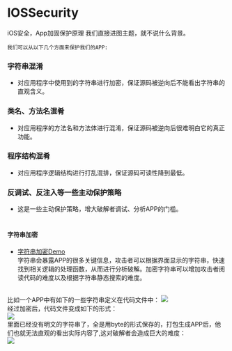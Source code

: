 # IOSSecurity
iOS安全，App加固保护原理
我们直接进图主题，就不说什么背景。

`我们可以从以下几个方面来保护我们的APP:`

### 字符串混淆
* 对应用程序中使用到的字符串进行加密，保证源码被逆向后不能看出字符串的直观含义。

### 类名、方法名混肴
* 对应用程序的方法名和方法体进行混淆，保证源码被逆向后很难明白它的真正功能。

### 程序结构混肴
* 对应用程序逻辑结构进行打乱混排，保证源码可读性降到最低。

### 反调试、反注入等一些主动保护策略
* 这是一些主动保护策略，增大破解者调试、分析APP的门槛。


#
#### 字符串加密 
* [字符串加密Demo](https://github.com/theKF/StringScurityDemo)<br>
字符串会暴露APP的很多关键信息，攻击者可以根据界面显示的字符串，快速找到相关逻辑的处理函数，从而进行分析破解。加密字符串可以增加攻击者阅读代码的难度以及根据字符串静态搜索的难度。<br><br>

比如一个APP中有如下的一些字符串定义在代码文件中：
![](https://github.com/theKF/IOSSecurity/blob/master/myfilexxx.png)<br>
经过加密后，代码文件变成如下的形式：<br>
![](https://github.com/theKF/IOSSecurity/blob/master/staicvoid.png)<br>
里面已经没有明文的字符串了，全是用byte的形式保存的，打包生成APP后，他们也就无法直观的看出实际内容了,这对破解者会造成巨大的难度：<br>
![](https://github.com/theKF/IOSSecurity/blob/master/tagscope.png)<br>
